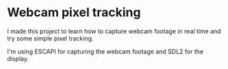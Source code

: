 # Webcam pixel tracking
I made this project to learn how to capture webcam footage in real time and try some simple pixel tracking. 

I'm using ESCAPI for capturing the webcam footage and SDL2 for the display.

